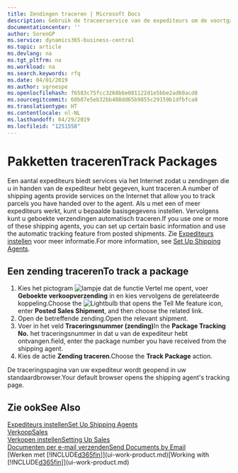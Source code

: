 ```yaml
---
title: Zendingen traceren | Microsoft Docs
description: Gebruik de traceerservice van de expediteurs om de voortgang van een zending te bekijken.
documentationcenter: ''
author: SorenGP
ms.service: dynamics365-business-central
ms.topic: article
ms.devlang: na
ms.tgt_pltfrm: na
ms.workload: na
ms.search.keywords: rfq
ms.date: 04/01/2019
ms.author: sgroespe
ms.openlocfilehash: f6583c75fcc3268b6e081122d1e5bbe2ad60acd8
ms.sourcegitcommit: 60b87e5eb32bb408dd65b9855c29159b1dfbfca8
ms.translationtype: HT
ms.contentlocale: nl-NL
ms.lasthandoff: 04/29/2019
ms.locfileid: "1251558"
---
```

# <a name="track-packages"></a><span data-ttu-id="1466c-103">Pakketten traceren</span><span class="sxs-lookup"><span data-stu-id="1466c-103">Track Packages</span></span>
<span data-ttu-id="1466c-104">Een aantal expediteurs biedt services via het Internet zodat u zendingen die u in handen van de expediteur hebt gegeven, kunt traceren.</span><span class="sxs-lookup"><span data-stu-id="1466c-104">A number of shipping agents provide services on the Internet that allow you to track parcels you have handed over to the agent.</span></span> <span data-ttu-id="1466c-105">Als u met een of meer expediteurs werkt, kunt u bepaalde basisgegevens instellen. Vervolgens kunt u geboekte verzendingen automatisch traceren.</span><span class="sxs-lookup"><span data-stu-id="1466c-105">If you use one or more of these shipping agents, you can set up certain basic information and use the automatic tracking feature from posted shipments.</span></span> <span data-ttu-id="1466c-106">Zie [Expediteurs instellen](sales-how-to-set-up-shipping-agents.md) voor meer informatie.</span><span class="sxs-lookup"><span data-stu-id="1466c-106">For more information, see [Set Up Shipping Agents](sales-how-to-set-up-shipping-agents.md).</span></span>  

## <a name="to-track-a-package"></a><span data-ttu-id="1466c-107">Een zending traceren</span><span class="sxs-lookup"><span data-stu-id="1466c-107">To track a package</span></span>
1. <span data-ttu-id="1466c-108">Kies het pictogram ![lampje dat de functie Vertel me opent](media/ui-search/search_small.png "Vertel me wat u wilt doen"), voer **Geboekte verkoopverzending** in en kies vervolgens de gerelateerde koppeling.</span><span class="sxs-lookup"><span data-stu-id="1466c-108">Choose the ![Lightbulb that opens the Tell Me feature](media/ui-search/search_small.png "Tell me what you want to do") icon, enter **Posted Sales Shipment**, and then choose the related link.</span></span>
2. <span data-ttu-id="1466c-109">Open de betreffende zending.</span><span class="sxs-lookup"><span data-stu-id="1466c-109">Open the relevant shipment.</span></span>
3. <span data-ttu-id="1466c-110">Voer in het veld **Traceringsnummer (zending)**</span><span class="sxs-lookup"><span data-stu-id="1466c-110">In the **Package Tracking No.**</span></span> <span data-ttu-id="1466c-111">het traceringsnummer in dat u van de expediteur hebt ontvangen.</span><span class="sxs-lookup"><span data-stu-id="1466c-111">field, enter the package number you have received from the shipping agent.</span></span>
4. <span data-ttu-id="1466c-112">Kies de actie **Zending traceren**.</span><span class="sxs-lookup"><span data-stu-id="1466c-112">Choose the **Track Package** action.</span></span>

<span data-ttu-id="1466c-113">De traceringspagina van uw expediteur wordt geopend in uw standaardbrowser.</span><span class="sxs-lookup"><span data-stu-id="1466c-113">Your default browser opens the shipping agent's tracking page.</span></span>

## <a name="see-also"></a><span data-ttu-id="1466c-114">Zie ook</span><span class="sxs-lookup"><span data-stu-id="1466c-114">See Also</span></span>
[<span data-ttu-id="1466c-115">Expediteurs instellen</span><span class="sxs-lookup"><span data-stu-id="1466c-115">Set Up Shipping Agents</span></span>](sales-how-to-set-up-shipping-agents.md)  
[<span data-ttu-id="1466c-116">Verkoop</span><span class="sxs-lookup"><span data-stu-id="1466c-116">Sales</span></span>](sales-manage-sales.md)  
[<span data-ttu-id="1466c-117">Verkopen instellen</span><span class="sxs-lookup"><span data-stu-id="1466c-117">Setting Up Sales</span></span>](sales-setup-sales.md)  
[<span data-ttu-id="1466c-118">Documenten per e-mail verzenden</span><span class="sxs-lookup"><span data-stu-id="1466c-118">Send Documents by Email</span></span>](ui-how-send-documents-email.md)  
<span data-ttu-id="1466c-119">[Werken met [!INCLUDE[d365fin](includes/d365fin_md.md)]](ui-work-product.md)</span><span class="sxs-lookup"><span data-stu-id="1466c-119">[Working with [!INCLUDE[d365fin](includes/d365fin_md.md)]](ui-work-product.md)</span></span>
